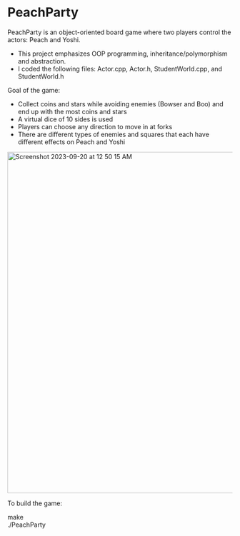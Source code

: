 # PeachParty

PeachParty is an object-oriented board game where two players control the actors: Peach and Yoshi. 

* This project emphasizes OOP programming, inheritance/polymorphism and abstraction. 
* I coded the following files: Actor.cpp, Actor.h, StudentWorld.cpp, and StudentWorld.h

Goal of the game:

* Collect coins and stars while avoiding enemies (Bowser and Boo) and end up with the most coins and stars
* A virtual dice of 10 sides is used
* Players can choose any direction to move in at forks
* There are different types of enemies and squares that each have different effects on Peach and Yoshi

<img width="765" alt="Screenshot 2023-09-20 at 12 50 15 AM" src="https://github.com/josephhu7/PeachParty/assets/108597065/ec7cb94b-7fae-4b78-aa6a-0f5ca1d4cf38">

To build the game:

make\
./PeachParty
